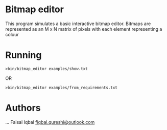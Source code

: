 # Bitmap editor

This program simulates a basic interactive bitmap editor. Bitmaps are represented as an M x N matrix of pixels with each element representing a colour

# Running

`>bin/bitmap_editor examples/show.txt`

OR

`>bin/bitmap_editor examples/from_requirements.txt`

# Authors
...
Faisal Iqbal <fiqbal.qureshi@outlook.com>
